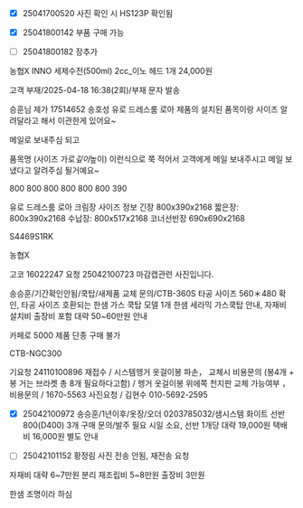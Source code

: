 - [x] 25041700520 사진 확인 시 HS123P 확인됨
- [x] 25041800142 부품 구매 가능
- [ ] 25041800182 장추가



농협X
INNO 세제수전(500ml) 2cc_이노 헤드  1개 24,000원



고객 부재/2025-04-18 16:38(2회)/부재 문자 발송



승훈님 제가 
17514652 송호성
유로 드레스룸 로아 제품의 설치된 품목이랑 사이즈 알려달라고 해서 이관한게 있어요~

메일로 보내주심 되고

품목명 (사이즈 가로*깊이*높이)
이런식으로 쭉 적어서 고객에게 메일 보내주시고 메일 보냈다고 알려주심 될거예요~

800 800 800 800 800 800 
390

유로 드레스룸 로아 크림장 사이즈 정보
긴장 800x390x2168
짧은장: 800x390x2168
수납장: 800x517x2168
코너선반장 690x690x2168


S4469S1RK

농협X

고코 16022247
요청 25042100723 
마감캡관련 사진입니다.


송승훈/기간확인안됨/쿡탑/새제품 교체 문의/CTB-360S 타공 사이즈 560＊480 확인, 타공 사이즈 호환되는 한샘 가스 쿡탑 모델 1개 한샘 세라믹 가스쿡탑 안내, 자재비 설치비 출장비 포함 대략 50~60만원 안내


카페로 5000 제품 단종 구매 불가




CTB-NGC300 



기요청 24110100896 재접수 / 시스템헹거 옷걸이봉 파손， 교체시 비용문의 (봉4개 + 봉 거는 브라켓 총 8개 필요하다고함) / 헹거 옷걸이봉 위에쪽 천지판 교체 가능여부 ， 비용문의 / 1670-5563 사진요청 / 김현수 010-5692-2595



- [x] 25042100972
송승훈/1년이후/옷장/오더 0203785032/샘시스템 화이트 선반 800(D400) 3개 구매 문의/발주 필요 시일 소요, 선반 1개당 대략 19,000원 택배비 16,000원 별도 안내




- [ ] 25042101152 	황정림
사진 전송 안됨, 재전송 요청


자재비 대략 6~7만원
분리 재조립비 5~8만원
출장비 3만원


한샘 조명이라 하심